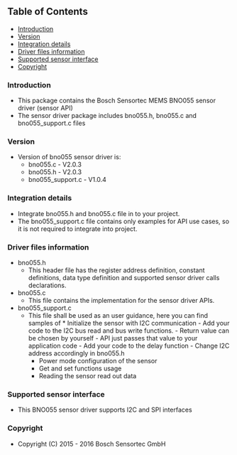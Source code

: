 ## Table of Contents
- [Introduction](#intro)
- [Version](#ver)
- [Integration details](#integration)
- [Driver files information](#fileinfo)
- [Supported sensor interface](#interface)
- [Copyright](#copy)

### Introduction<a name=intro></a>
- This package contains the Bosch Sensortec MEMS BNO055 sensor driver (sensor API)
- The sensor driver package includes bno055.h, bno055.c and bno055_support.c files

### Version<a name=ver></a>
- Version of bno055 sensor driver is:
    * bno055.c 		- V2.0.3
    * bno055.h 		- V2.0.3
    * bno055_support.c 	- V1.0.4

### Integration details<a name=integration></a>
- Integrate bno055.h and bno055.c file in to your project.
- The bno055_support.c file contains only examples for API use cases, so it is not required to integrate into project.

### Driver files information<a name=fileinfo></a>
- bno055.h
    * This header file has the register address definition, constant definitions, data type definition and supported sensor driver calls declarations.
- bno055.c
    * This file contains the implementation for the sensor driver APIs.
- bno055_support.c
    * This file shall be used as an user guidance, here you can find samples of
            * Initialize the sensor with I2C communication
                    - Add your code to the I2C bus read and bus write functions.
                            - Return value can be chosen by yourself
                        - API just passes that value to your application code
                    - Add your code to the delay function
                    - Change I2C address accordingly in bno055.h
        * Power mode configuration of the sensor
        * Get and set functions usage
        * Reading the sensor read out data

### Supported sensor interface<a name=interface></a>
- This BNO055 sensor driver supports I2C and SPI interfaces

### Copyright<a name=copy></a>
- Copyright (C) 2015 - 2016 Bosch Sensortec GmbH

